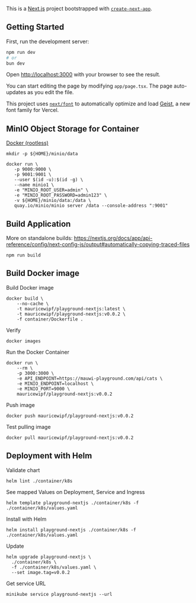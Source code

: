 This is a [Next.js](https://nextjs.org) project bootstrapped with [`create-next-app`](https://nextjs.org/docs/app/api-reference/cli/create-next-app).

## Getting Started

First, run the development server:

```bash
npm run dev
# or
bun dev
```

Open [http://localhost:3000](http://localhost:3000) with your browser to see the result.

You can start editing the page by modifying `app/page.tsx`. The page auto-updates as you edit the file.

This project uses [`next/font`](https://nextjs.org/docs/app/building-your-application/optimizing/fonts) to automatically optimize and load [Geist](https://vercel.com/font), a new font family for Vercel.

## MinIO Object Storage for Container

[Docker (rootless)](https://min.io/docs/minio/container/index.html)

```shell
mkdir -p ${HOME}/minio/data

docker run \
   -p 9000:9000 \
   -p 9001:9001 \
   --user $(id -u):$(id -g) \
   --name minio1 \
   -e "MINIO_ROOT_USER=admin" \
   -e "MINIO_ROOT_PASSWORD=admin123" \
   -v ${HOME}/minio/data:/data \
   quay.io/minio/minio server /data --console-address ":9001"
```

## Build Application

More on standalone builds: https://nextjs.org/docs/app/api-reference/config/next-config-js/output#automatically-copying-traced-files

```shell
npm run build
```

## Build Docker image

Build Docker image

```shell
docker build \
    --no-cache \
    -t mauricewipf/playground-nextjs:latest \
    -t mauricewipf/playground-nextjs:v0.0.2 \
    -f container/Dockerfile .
```

Verify

```shell
docker images
```

Run the Docker Container

```shell
docker run \
    --rm \
    -p 3000:3000 \
    -e API_ENDPOINT=https://mauwi-playground.com/api/cats \
    -e MINIO_ENDPOINT=localhost \
    -e MINIO_PORT=9000 \
    mauricewipf/playground-nextjs:v0.0.2
```

Push image

```shell
docker push mauricewipf/playground-nextjs:v0.0.2
```

Test pulling image

```shell
docker pull mauricewipf/playground-nextjs:v0.0.2
```

## Deployment with Helm

Validate chart

```shell
helm lint ./container/k8s
```

See mapped Values on Deployment, Service and Ingress

```shell
helm template playground-nextjs ./container/k8s -f ./container/k8s/values.yaml
```

Install with Helm

```shell
helm install playground-nextjs ./container/k8s -f ./container/k8s/values.yaml
```

Update

```shell
helm upgrade playground-nextjs \
  ./container/k8s \
  -f ./container/k8s/values.yaml \
  --set image.tag=v0.0.2
```

Get service URL

```shell
minikube service playground-nextjs --url
```
